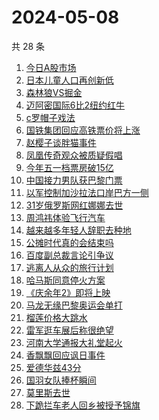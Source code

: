 # 2024-05-08

共 28 条

<!-- BEGIN -->
<!-- 最后更新时间 Wed May 08 2024 17:12:23 GMT+0800 (China Standard Time) -->

1. [今日A股市场](https://www.zhihu.com/search?q=今日A股市场)
1. [日本儿童人口再创新低](https://www.zhihu.com/search?q=日本儿童人口再创新低)
1. [森林狼VS掘金](https://www.zhihu.com/search?q=森林狼VS掘金)
1. [迈阿密国际6比2纽约红牛](https://www.zhihu.com/search?q=迈阿密国际6比2纽约红牛)
1. [c罗帽子戏法](https://www.zhihu.com/search?q=c罗帽子戏法)
1. [国铁集团回应高铁票价将上涨](https://www.zhihu.com/search?q=国铁集团回应高铁票价将上涨)
1. [赵樱子谈胖猫事件](https://www.zhihu.com/search?q=赵樱子谈胖猫事件)
1. [凤凰传奇观众被质疑假唱](https://www.zhihu.com/search?q=凤凰传奇观众被质疑假唱)
1. [今年五一档票房破15亿](https://www.zhihu.com/search?q=今年五一档票房破15亿)
1. [中国接力男队获巴黎门票](https://www.zhihu.com/search?q=中国接力男队获巴黎门票)
1. [以军控制加沙拉法口岸巴方一侧](https://www.zhihu.com/search?q=以军控制加沙拉法口岸巴方一侧)
1. [31岁俄罗斯网红娜娜去世](https://www.zhihu.com/search?q=31岁俄罗斯网红娜娜去世)
1. [周鸿祎体验飞行汽车](https://www.zhihu.com/search?q=周鸿祎体验飞行汽车)
1. [越来越多年轻人辞职去种地](https://www.zhihu.com/search?q=越来越多年轻人辞职去种地)
1. [公摊时代真的会结束吗](https://www.zhihu.com/search?q=公摊时代真的会结束吗)
1. [百度副总裁言论引争议](https://www.zhihu.com/search?q=百度副总裁言论引争议)
1. [逃离人从众的旅行计划](https://www.zhihu.com/search?q=逃离人从众的旅行计划)
1. [哈马斯同意停火方案](https://www.zhihu.com/search?q=哈马斯同意停火方案)
1. [《庆余年2》即将上映](https://www.zhihu.com/search?q=《庆余年2》即将上映)
1. [马龙无缘巴黎奥运会单打](https://www.zhihu.com/search?q=马龙无缘巴黎奥运会单打)
1. [榴莲价格大跳水](https://www.zhihu.com/search?q=榴莲价格大跳水)
1. [雷军逛车展后称很绝望](https://www.zhihu.com/search?q=雷军逛车展后称很绝望)
1. [河南大学通报大礼堂起火](https://www.zhihu.com/search?q=河南大学通报大礼堂起火)
1. [香飘飘回应讽日事件](https://www.zhihu.com/search?q=香飘飘回应讽日事件)
1. [爱德华兹43分](https://www.zhihu.com/search?q=爱德华兹43分)
1. [国羽女队捧杯瞬间](https://www.zhihu.com/search?q=国羽女队捧杯瞬间)
1. [莫里斯去世](https://www.zhihu.com/search?q=莫里斯去世)
1. [下跪拦车老人回乡被授予锦旗](https://www.zhihu.com/search?q=下跪拦车老人回乡被授予锦旗)

<!-- END -->
